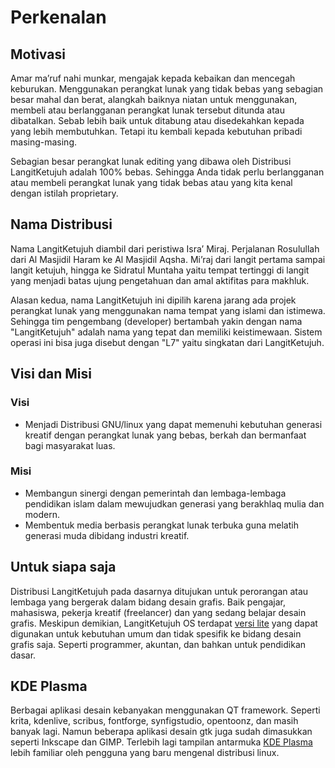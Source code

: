 # Perkenalan

## Motivasi

Amar ma’ruf nahi munkar, mengajak kepada kebaikan dan mencegah keburukan. Menggunakan perangkat lunak yang tidak bebas yang sebagian besar mahal dan berat, alangkah baiknya niatan untuk menggunakan, membeli atau berlangganan perangkat lunak tersebut ditunda atau dibatalkan. Sebab lebih baik untuk ditabung atau disedekahkan kepada yang lebih membutuhkan. Tetapi itu kembali kepada kebutuhan pribadi masing-masing.

Sebagian besar perangkat lunak editing yang dibawa oleh Distribusi LangitKetujuh adalah 100% bebas. Sehingga Anda tidak perlu berlangganan atau membeli perangkat lunak yang tidak bebas atau yang kita kenal dengan istilah proprietary.

## Nama Distribusi

Nama LangitKetujuh diambil dari peristiwa Isra’ Miraj. Perjalanan Rosulullah dari Al Masjidil Haram ke Al Masjidil Aqsha. Mi’raj dari langit pertama sampai langit ketujuh, hingga ke Sidratul Muntaha yaitu tempat tertinggi di langit yang menjadi batas ujung pengetahuan dan amal aktifitas para makhluk.

Alasan kedua, nama LangitKetujuh ini dipilih karena jarang ada projek perangkat lunak yang menggunakan nama tempat yang islami dan istimewa. Sehingga tim pengembang (developer) bertambah yakin dengan nama "LangitKetujuh" adalah nama yang tepat dan memiliki keistimewaan. Sistem operasi ini bisa juga disebut dengan "L7" yaitu singkatan dari LangitKetujuh.

## Visi dan Misi

### Visi

* Menjadi Distribusi GNU/linux yang dapat memenuhi kebutuhan generasi kreatif dengan perangkat lunak yang bebas, berkah dan bermanfaat bagi masyarakat luas.

### Misi

* Membangun sinergi dengan pemerintah dan lembaga-lembaga pendidikan islam dalam mewujudkan generasi yang berakhlaq mulia dan modern.
* Membentuk media berbasis perangkat lunak terbuka guna melatih generasi muda dibidang industri kreatif.

## Untuk siapa saja

Distribusi LangitKetujuh pada dasarnya ditujukan untuk perorangan atau lembaga yang bergerak dalam bidang desain grafis. Baik pengajar, mahasiswa, pekerja kreatif (freelancer) dan yang sedang belajar desain grafis. Meskipun demikian, LangitKetujuh OS terdapat [versi lite](../perbandingan/lite-vs-pro.md) yang dapat digunakan untuk kebutuhan umum dan tidak spesifik ke bidang desain grafis saja. Seperti programmer, akuntan, dan bahkan untuk pendidikan dasar.

## KDE Plasma

Berbagai aplikasi desain kebanyakan menggunakan QT framework. Seperti krita, kdenlive, scribus, fontforge, synfigstudio, opentoonz, dan masih banyak lagi. Namun beberapa aplikasi desain gtk juga sudah dimasukkan seperti Inkscape dan GIMP. Terlebih lagi tampilan antarmuka [KDE Plasma](https://kde.org/plasma-desktop/) lebih familiar oleh pengguna yang baru mengenal distribusi linux.
